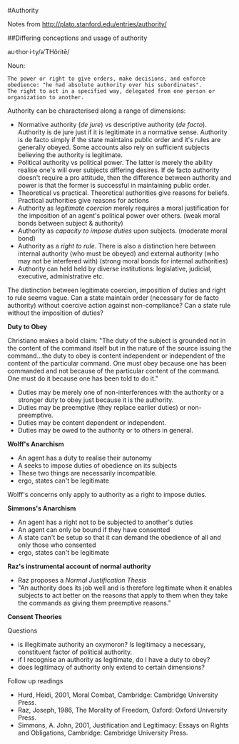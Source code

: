 #Authority

Notes from http://plato.stanford.edu/entries/authority/

##Differing conceptions and usage of authority

au·thor·i·ty/əˈTHôritē/

Noun:	

    The power or right to give orders, make decisions, and enforce obedience: "he had absolute authority over his subordinates".
    The right to act in a specified way, delegated from one person or organization to another.

Authority can be characterised along a range of dimensions:

- Normative authority (*de jure*) vs descriptive authority (*de facto*).  Authority is de jure just if it is legitimate in a normative sense. Authority is de facto simply if the state maintains public order and it's rules are generally obeyed.  Some accounts also rely on sufficient subjects believing the authority is legitimate.
- Political authority vs political power.  The latter is merely the ability realise one's will over subjects differing desires.  If de facto authority doesn't require a pro attitude, then the difference between authority and power is that the former is successful in maintaining public order.
- Theoretical vs practical.  Theoretical authorities give reasons for beliefs. Practical authorities give reasons for actions
- Authority as *legitimate coercion* merely requires a moral justification for the imposition of an agent's political power over others. (weak moral bonds between subject & authority)
- Authority as *capacity to impose duties* upon subjects. (moderate moral bond)
- Authority as a *right to rule*. There is also a distinction here between internal authority (who must be obeyed) and external authority (who may not be interfered with) (strong moral bonds for internal authorities)
- Authority can held held by diverse institutions: legislative, judicial, executive, administrative etc.

The distinction between legitimate coercion, imposition of duties and right to rule seems vague.  Can a state maintain order (necessary for de facto authority) without coercive action against non-compliance?  Can a state rule without the imposition of duties?  

**Duty to Obey**

Christiano makes a bold claim: "The duty of the subject is grounded not in the content of the command itself but in the nature of the source issuing the command…the duty to obey is content independent or independent of the content of the particular command. One must obey because one has been commanded and not because of the particular content of the command. One must do it because one has been told to do it."

- Duties may be merely one of non-interferences with the authority or a stronger duty to obey just because it is the authority.
- Duties may be preemptive (they replace earlier duties) or non-preemptive.
- Duties may be content dependent or independent.
- Duties may be owed to the authority or to others in general.

**Wolff's Anarchism**

- An agent has a duty to realise their autonomy
- A seeks to impose duties of obedience on its subjects
- These two things are necessarily incompatible.
- ergo, states can't be legitimate

Wolff's concerns only apply to authority as a right to impose duties.

**Simmons's Anarchism**

- An agent has a right not to be subjected to another's duties
- An agent can only be bound if they have consented
- A state can't be setup so that it can demand the obedience of all and only those who consented
- ergo, states can't be legitimate

**Raz's instrumental account of normal authority**

- Raz proposes a *Normal Justification Thesis*
- "An authority does its job well and is therefore legitimate when it enables subjects to act better on the reasons that apply to them when they take the commands as giving them preemptive reasons."

**Consent Theories**



Questions

- is illegitimate authority an oxymoron? Is legitimacy a necessary, constituent factor of political authority. 
- if I recognise an authority as legitimate, do I have a duty to obey?
- does legitimacy of authority only extend to certain dimensions?

Follow up readings

- Hurd, Heidi, 2001, Moral Combat, Cambridge: Cambridge University Press.
- Raz, Joseph, 1986, The Morality of Freedom, Oxford: Oxford University Press.
- Simmons, A. John, 2001, Justification and Legitimacy: Essays on Rights and Obligations, Cambridge: Cambridge University Press.